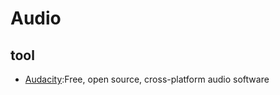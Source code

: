 # Audio


## tool

* [Audacity](https://www.audacityteam.org/):Free, open source, cross-platform audio software
